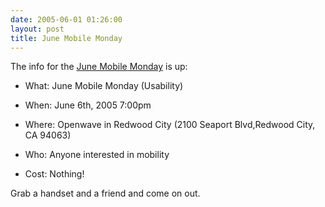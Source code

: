 ```yaml
---
date: 2005-06-01 01:26:00
layout: post
title: June Mobile Monday
---
```


The info for the [June Mobile Monday](http://www.mobilemonday.com/2005/06/meeting-june-6th-on-usability.html) is up:





  * What: June Mobile Monday (Usability)


  * When: June 6th, 2005 7:00pm


  * Where: Openwave in Redwood City (2100 Seaport Blvd,Redwood City, CA 94063)


  * Who: Anyone interested in mobility


  * Cost: Nothing!



Grab a handset and a friend and come on out.
